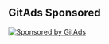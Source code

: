 ## GitAds Sponsored
[![Sponsored by GitAds](https://gitads.dev/v1/ad-serve?source=arnabnandy7/kafka@github)](https://gitads.dev/v1/ad-track?source=arnabnandy7/kafka@github)

